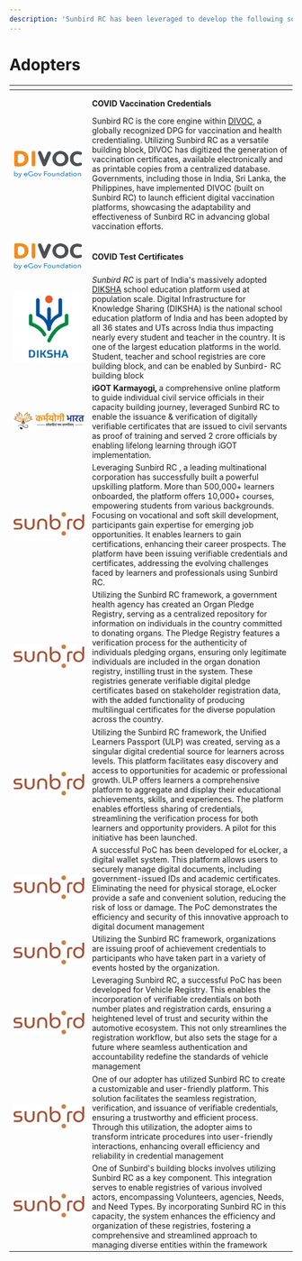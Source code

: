 ```yaml
---
description: 'Sunbird RC has been leveraged to develop the following solutions:'
---
```


# Adopters

<table><thead><tr><th width="126"> </th><th> </th></tr></thead><tbody><tr><td><img src="../.gitbook/assets/image (25).png" alt="" data-size="original"></td><td><p><strong>COVID Vaccination Credentials</strong></p><p>Sunbird RC is the core engine within <a href="https://divoc.dev/">DIVOC</a>, a globally recognized DPG for vaccination and health credentialing.  Utilizing Sunbird RC as a versatile building block, DIVOC has digitized the generation of vaccination certificates, available electronically and as printable copies from a centralized database. Governments, including those in India, Sri Lanka, the Philippines, have implemented DIVOC (built on Sunbird RC) to launch efficient digital vaccination platforms, showcasing the adaptability and effectiveness of Sunbird RC in advancing global vaccination efforts.</p></td></tr><tr><td><img src="../.gitbook/assets/image (25).png" alt="" data-size="original"></td><td><strong>COVID Test Certificates</strong></td></tr><tr><td><img src="../.gitbook/assets/image (27).png" alt="" data-size="original"></td><td><em>Sunbird RC</em> is part of India's massively adopted <a href="https://diksha.gov.in/">DIKSHA</a> school education platform used at population scale. Digital Infrastructure for Knowledge Sharing (DIKSHA) is the national school education platform of India and has been adopted by all 36 states and UTs across India thus impacting nearly every student and teacher in the country. It is one of the largest education platforms in the world. Student, teacher and school registries are core building block, and can be enabled by Sunbird- RC building block</td></tr><tr><td><img src="../.gitbook/assets/image (28).png" alt="" data-size="original"></td><td> <strong>iGOT Karmayogi,</strong> a comprehensive online platform to guide individual civil service officials in their capacity building journey,  leveraged Sunbird RC to enable the issuance &#x26; verification of digitally verifiable certificates that are issued to civil servants as proof of training and served 2 crore officials by enabling lifelong learning through iGOT implementation.</td></tr><tr><td><img src="../.gitbook/assets/image (2) (1).png" alt="" data-size="original"></td><td>Leveraging Sunbird RC , a leading multinational corporation has successfully built a powerful upskilling platform. More than 500,000+ learners onboarded, the platform offers 10,000+ courses, empowering students from various backgrounds. Focusing on vocational and soft skill development, participants gain expertise for emerging job opportunities. It enables learners to gain certifications, enhancing their career prospects. The platform have been issuing verifiable credentials and certificates, addressing the evolving challenges faced by learners and professionals using Sunbird RC.</td></tr><tr><td><img src="../.gitbook/assets/image (2) (1).png" alt="" data-size="original"></td><td>Utilizing the Sunbird RC framework, a government health agency has created an Organ Pledge Registry, serving as a centralized repository for information on individuals in the country committed to donating organs. The Pledge Registry features a verification process for the authenticity of individuals pledging organs, ensuring only legitimate individuals are included in the organ donation registry, instilling trust in the system. These registries generate verifiable digital pledge certificates based on stakeholder registration data, with the added functionality of producing multilingual certificates for the diverse population across the country.</td></tr><tr><td><img src="../.gitbook/assets/image (2) (1).png" alt="" data-size="original"></td><td>Utilizing the Sunbird RC framework, the Unified Learners Passport (ULP) was created, serving as a singular digital credential source for learners across levels. This platform facilitates easy discovery and access to opportunities for academic or professional growth. ULP offers learners a comprehensive platform to aggregate and display their educational achievements, skills, and experiences. The platform enables effortless sharing of credentials, streamlining the verification process for both learners and opportunity providers. A pilot for this initiative has been launched.</td></tr><tr><td><img src="../.gitbook/assets/image (2) (1).png" alt="" data-size="original"></td><td>A successful PoC has been developed for eLocker, a digital wallet system. This platform allows users to securely manage digital documents, including government-issued IDs and academic certificates. Eliminating the need for physical storage, eLocker provide a safe and convenient solution, reducing the risk of loss or damage. The PoC demonstrates the efficiency and security of this innovative approach to digital document management</td></tr><tr><td><img src="../.gitbook/assets/image (2) (1).png" alt="" data-size="original"></td><td>Utilizing the Sunbird RC framework, organizations are issuing proof of achievement credentials to participants who have taken part in a variety of events hosted by the organization.</td></tr><tr><td><img src="../.gitbook/assets/image (2) (1).png" alt="" data-size="original"></td><td>Leveraging Sunbird RC, a successful PoC has been developed for Vehicle Registry. This enables the incorporation of verifiable credentials on both number plates and registration cards, ensuring a heightened level of trust and security within the automotive ecosystem. This not only streamlines the registration workflow, but also sets the stage for a future where seamless authentication and accountability redefine the standards of vehicle management</td></tr><tr><td><img src="../.gitbook/assets/image (2) (1).png" alt="" data-size="original"></td><td>One of our adopter has utilized Sunbird RC to create a customizable and user-friendly platform. This solution facilitates the seamless registration, verification, and issuance of verifiable credentials, ensuring a trustworthy and efficient process. Through this utilization, the adopter aims to transform intricate procedures into user-friendly interactions, enhancing overall efficiency and reliability in credential management</td></tr><tr><td><img src="../.gitbook/assets/image (2) (1).png" alt="" data-size="original"></td><td>One of Sunbird's building blocks involves utilizing Sunbird RC as a key component. This integration serves to enable registries of various involved actors, encompassing Volunteers, agencies, Needs, and Need Types. By incorporating Sunbird RC in this capacity, the system enhances the efficiency and organization of these registries, fostering a comprehensive and streamlined approach to managing diverse entities within the framework</td></tr></tbody></table>

